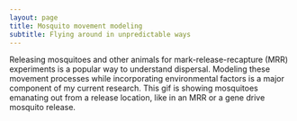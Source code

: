 ```yaml
---
layout: page
title: Mosquito movement modeling
subtitle: Flying around in unpredictable ways 
---
```

<p align="center">
  </img/mosq_blueyellow.gif>
</p>

Releasing mosquitoes and other animals for mark-release-recapture (MRR) experiments is a popular way to understand dispersal. Modeling these movement processes while incorporating environmental factors is a major component of my current research. This gif is showing mosquitoes emanating out from a release location, like in an MRR or a gene drive mosquito release.

